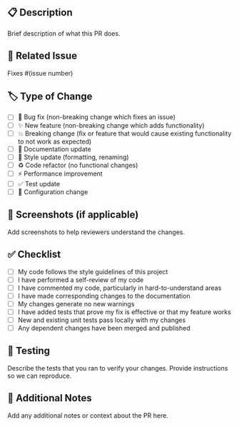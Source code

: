 ## 📋 Description
Brief description of what this PR does.

## 🔗 Related Issue
Fixes #(issue number)

## 🏷️ Type of Change
- [ ] 🐛 Bug fix (non-breaking change which fixes an issue)
- [ ] ✨ New feature (non-breaking change which adds functionality)
- [ ] 💥 Breaking change (fix or feature that would cause existing functionality to not work as expected)
- [ ] 📝 Documentation update
- [ ] 🎨 Style update (formatting, renaming)
- [ ] ♻️ Code refactor (no functional changes)
- [ ] ⚡ Performance improvement
- [ ] ✅ Test update
- [ ] 🔧 Configuration change

## 📸 Screenshots (if applicable)
Add screenshots to help reviewers understand the changes.

## ✅ Checklist
- [ ] My code follows the style guidelines of this project
- [ ] I have performed a self-review of my code
- [ ] I have commented my code, particularly in hard-to-understand areas
- [ ] I have made corresponding changes to the documentation
- [ ] My changes generate no new warnings
- [ ] I have added tests that prove my fix is effective or that my feature works
- [ ] New and existing unit tests pass locally with my changes
- [ ] Any dependent changes have been merged and published

## 🧪 Testing
Describe the tests that you ran to verify your changes. Provide instructions so we can reproduce.

## 📝 Additional Notes
Add any additional notes or context about the PR here.